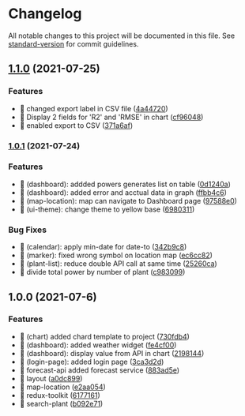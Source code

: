 # Changelog

All notable changes to this project will be documented in this file. See [standard-version](https://github.com/conventional-changelog/standard-version) for commit guidelines.

## [1.1.0](https://github.com/aobphilos/egat-web/compare/v1.0.1...v1.1.0) (2021-07-25)


### Features

* 🎸 changed export label in CSV file ([4a44720](https://github.com/aobphilos/egat-web/commit/4a447209463fd1341daeed1581c79393f2945de8))
* 🎸 Display 2 fields for 'R2' and 'RMSE' in chart ([cf96048](https://github.com/aobphilos/egat-web/commit/cf960487b7b325037838c34a3f3d3968d45afda9))
* 🎸 enabled export to CSV ([371a6af](https://github.com/aobphilos/egat-web/commit/371a6af5ddb54a88b580c79f0e241d79148c21ea))

### [1.0.1](https://github.com/aobphilos/egat-web/compare/v1.0.0...v1.0.1) (2021-07-24)


### Features

* 🎸 (dashboard): addded powers generates list on table ([0d1240a](https://github.com/aobphilos/egat-web/commit/0d1240a7465d3acac9f8830a606d8f3506bd4a8d))
* 🎸 (dashboard): added error and acctual data in graph ([ffbb4c6](https://github.com/aobphilos/egat-web/commit/ffbb4c69f55d6d9d23aa7d0c5bd0759c9fa856ff))
* 🎸 (map-location): map can navigate to Dashboard page ([97588e0](https://github.com/aobphilos/egat-web/commit/97588e04f3d68e988c179d7e155077849b5b692c))
* 🎸 (ui-theme): change theme to yellow base ([6980311](https://github.com/aobphilos/egat-web/commit/69803118aaacbd71021b135bb8f970f8257ae1d2))


### Bug Fixes

* 🐛 (calendar): apply min-date for date-to ([342b9c8](https://github.com/aobphilos/egat-web/commit/342b9c8667562d664c12fc31d8a25aba58349664))
* 🐛 (marker): fixed wrong symbol on location map ([ec6cc82](https://github.com/aobphilos/egat-web/commit/ec6cc82b2cd138d2faade5a7e921d23200e43408))
* 🐛 (plant-list): reduce double API call at same time ([25260ca](https://github.com/aobphilos/egat-web/commit/25260ca90f38274b7969adc973b2cdf7225ef9d0))
* 🐛 divide total power by number of plant ([c983099](https://github.com/aobphilos/egat-web/commit/c983099848fbaf9295e3dd0d6ed371342ccb70a5))

## 1.0.0 (2021-07-6)

### Features

- 🎸 (chart) added chard template to project ([730fdb4](https://github.com/aobphilos/egat-web/commit/730fdb4f34669b3de2df9440fd6f63f118529876))
- 🎸 (dashboard): added weather widget ([fe4cf00](https://github.com/aobphilos/egat-web/commit/fe4cf00da7330a0dded1fe1783930beae0e15ee7))
- 🎸 (dashboard): display value from API in chart ([2198144](https://github.com/aobphilos/egat-web/commit/219814438af110c434fd9f9867962a1ce6cc8eb2))
- 🎸 (login-page): added login page ([3ca3d2d](https://github.com/aobphilos/egat-web/commit/3ca3d2d67c37f149caeaa23457c1baa2f301df3e))
- 🎸 forecast-api added forecast service ([883ad5e](https://github.com/aobphilos/egat-web/commit/883ad5e2fbf62e41f947e7b0a080d5a3fc1d2358))
- 🎸 layout ([a0dc899](https://github.com/aobphilos/egat-web/commit/a0dc8994532b2ddc1a60fd06eb44b1a9ce5e3ade))
- 🎸 map-location ([e2aa054](https://github.com/aobphilos/egat-web/commit/e2aa0541c89c6e577db0d5785725d807e821a0ff))
- 🎸 redux-toolkit ([6177161](https://github.com/aobphilos/egat-web/commit/6177161596b3be7e3cf9caea365acf62b098a24c))
- 🎸 search-plant ([b092e71](https://github.com/aobphilos/egat-web/commit/b092e71928866b8a7482191c4c9d4f21d5faccc8))
